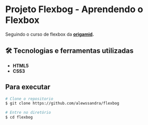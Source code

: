 #  Projeto Flexbog - Aprendendo o Flexbox 

Seguindo o curso de flexbox da **[origamid](https://www.origamid.com/curso/css-flexbox/).**



## 🛠️   Tecnologias e ferramentas utilizadas

-   **HTML5**
-   **CSS3**


## Para executar

```bash
# Clone o repositorio
$ git clone https://github.com/alewssandra/flexbog

# Entre no diretório
$ cd flexbog
```
